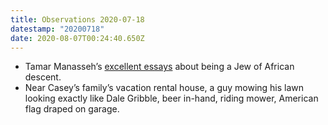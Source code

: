 ```yaml
---
title: Observations 2020-07-18
datestamp: "20200718"
date: 2020-08-07T00:24:40.650Z
---
```

- Tamar Manasseh’s [excellent essays](https://forward.com/author/tamar-manasseh/) about being a Jew of African descent.
- Near Casey’s family’s vacation rental house, a guy mowing his lawn looking exactly like Dale Gribble, beer in-hand, riding mower, American flag draped on garage.